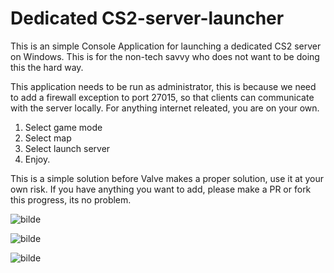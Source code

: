 # Dedicated CS2-server-launcher

This is an simple Console Application for launching a dedicated CS2 server on Windows.
This is for the non-tech savvy who does not want to be doing this the hard way.

This application needs to be run as administrator, this is because we need to add a firewall exception to port 27015,
so that clients can communicate with the server locally. For anything internet releated, you are on your own.

1. Select game mode
2. Select map
3. Select launch server
4. Enjoy.

This is a simple solution before Valve makes a proper solution, use it at your own risk.
If you have anything you want to add, please make a PR or fork this progress, its no problem.

![bilde](https://github.com/mortenlein/CS2-server-launcher/assets/3304457/2e506b8a-c22d-4550-8651-23ea11551642)

![bilde](https://github.com/mortenlein/CS2-server-launcher/assets/3304457/ecb26521-f3fc-405d-8621-7f2a9759354d)

![bilde](https://github.com/mortenlein/CS2-server-launcher/assets/3304457/19cec711-d684-4a11-9c73-1308c55f30fb)
